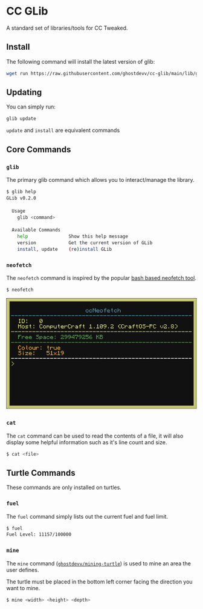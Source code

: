 # CC GLib

A standard set of libraries/tools for CC Tweaked.

## Install

The following command will install the latest version of glib:

```bash
wget run https://raw.githubusercontent.com/ghostdevv/cc-glib/main/lib/glib.lua install
```

## Updating

You can simply run:

```bash
glib update
```

`update` and `install` are equivalent commands

## Core Commands

### `glib`

The primary glib command which allows you to interact/manage the library.

```bash
$ glib help
GLib v0.2.0

  Usage
    glib <command>

  Available Commands
    help               Show this help message
    version            Get the current version of GLib
    install, update    (re)install GLib
```

### `neofetch`

The `neofetch` command is inspired by the popular [bash based neofetch tool](https://github.com/dylanaraps/neofetch).

```bash
$ neofetch
```

![neofetch screenshot](./.github/neofetch.png)

### `cat`

The `cat` command can be used to read the contents of a file, it will also display some helpful information such as it's line count and size.

```bash
$ cat <file>
```

## Turtle Commands

These commands are only installed on turtles.

### `fuel`

The `fuel` command simply lists out the current fuel and fuel limit.

```bash
$ fuel
Fuel Level: 11157/100000
```

### `mine`

The `mine` command ([`ghostdevv/mining-turtle`](https://github.com/ghostdevv/mining-turtle)) is used to mine an area the user defines.

The turtle must be placed in the bottom left corner facing the direction you want to mine.

```bash
$ mine <width> <height> <depth>
```
